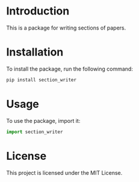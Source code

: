 # Introduction

This is a package for writing sections of papers.

# Installation

To install the package, run the following command:

```bash
pip install section_writer
```

# Usage

To use the package, import it:

```python
import section_writer
```

# License

This project is licensed under the MIT License.